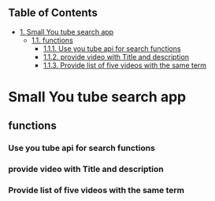 <div id="table-of-contents">
<h2>Table of Contents</h2>
<div id="text-table-of-contents">
<ul>
<li><a href="#org4ab30fe">1. Small You tube search app</a>
<ul>
<li><a href="#orgf55b3ea">1.1. functions</a>
<ul>
<li><a href="#org8f872dd">1.1.1. Use you tube api for search functions</a></li>
<li><a href="#org29c1ebe">1.1.2. provide video with Title and description</a></li>
<li><a href="#orgc4030b1">1.1.3. Provide list of five videos with the same term</a></li>
</ul>
</li>
</ul>
</li>
</ul>
</div>
</div>

<a id="org4ab30fe"></a>

# Small You tube search app


<a id="orgf55b3ea"></a>

## functions


<a id="org8f872dd"></a>

### Use you tube api for search functions


<a id="org29c1ebe"></a>

### provide video with Title and description


<a id="orgc4030b1"></a>

### Provide list of five videos with the same term
